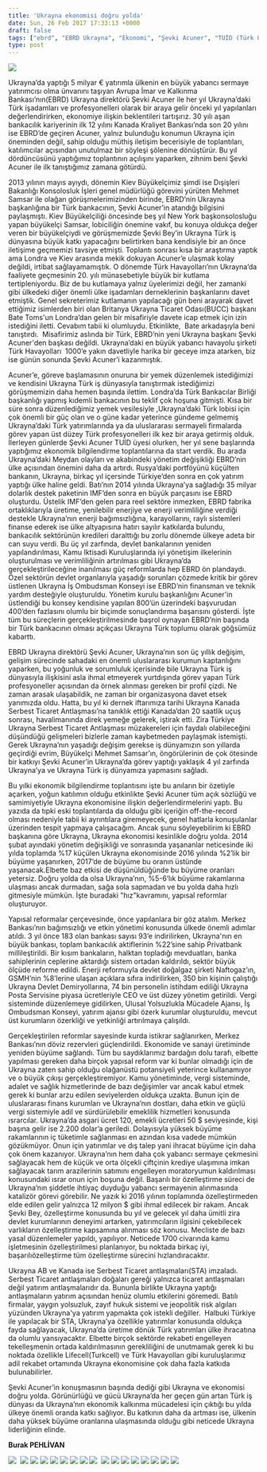 ```yaml
---
title: 'Ukrayna ekonomisi doğru yolda'
date: Sun, 26 Feb 2017 17:33:13 +0000
draft: false
tags: ["ebrd", "EBRD Ukrayna", "Ekonomi", "Şevki Acuner", "TUİD (Türk Ukrayna İşadamları Derneği)", "Ukrayna", "Ukrayna ekonomi", "Ukrayna Türk Toplumu"]
type: post
---
```


![](http://burakpehlivan.org/wp-content/uploads/2017/02/DSC_8989-46-1.jpg)




Ukrayna’da yaptığı 5 milyar € yatırımla ülkenin en büyük yabancı sermaye yatırımcısı olma ünvanını taşıyan Avrupa İmar ve Kalkınma Bankası’nın(EBRD) Ukrayna direktörü Şevki Acuner ile her yıl Ukrayna’daki Türk işadamları ve profesyonelleri olarak bir araya gelir önceki yıl yapılanları değerlendirirken, ekonomiye ilişkin beklentileri tartışırız. 30 yılı aşan bankacılık kariyerinin ilk 12 yılını Kanada Kraliyet Bankası’nda son 20 yılını ise EBRD’de geçiren Acuner, yalnız bulunduğu konumun Ukrayna için öneminden değil, sahip olduğu müthiş iletişim becerisiyle de toplantıları, katılımcılar açısından unutulmaz bir söyleşi şölenine dönüştürür. Bu yıl dördüncüsünü yaptığımız toplantının açılışını yaparken, zihnim beni Şevki Acuner ile ilk tanıştığımız zamana götürdü.




2013 yılının mayıs ayıydı, dönemin Kiev Büyükelçimiz şimdi ise Dışişleri Bakanlığı Konsolosluk İşleri genel müdürlüğü görevini yürüten Mehmet Samsar ile olağan görüşmelerimizinden birinde, EBRD’nin Ukrayna başkanlığına bir Türk bankacının, Şevki Acuner’in atandığı bilgisini paylaşmıştı. Kiev Büyükelçiliği öncesinde beş yıl New York başkonsolosluğu yapan büyükelçi Samsar, lobiciliğin önemine vakıf, bu konuya oldukça değer veren bir büyükelçiydi ve görüşmemizde Şevki Bey’in Ukrayna Türk iş dünyasına büyük katkı yapacağını belirtirken bana kendisiyle bir an önce iletişime geçmemizi tavsiye etmişti. Toplantı sonrası kısa bir araştırma yaptık ama Londra ve Kiev arasında mekik dokuyan Acuner’e ulaşmak kolay değildi, irtibat sağlayamamıştık. O dönemde Türk Havayolları’nın Ukrayna’da faaliyete geçmesinin 20. yılı münasebetiyle büyük bir kutlama tertipleniyordu. Biz de bu kutlamaya yalnız üyelerimizi değil, her zamanki gibi ülkedeki diğer önemli ülke işadamları derneklerinin başkanlarını davet etmiştik. Genel sekreterimiz kutlamanın yapılacağı gün beni arayarak davet ettiğimiz isimlerden biri olan Britanya Ukrayna Ticaret Odası(BUCC) başkanı Bate Toms'un Londra’dan gelen bir misafiriyle davete icap etmek için izin istediğini iletti. Cevabım tabii ki olumluydu. Etkinlikte,  Bate arkadaşıyla beni tanıştırdı.  Misafirimiz aslında bir Türk, EBRD’nin yeni Ukrayna başkanı Şevki Acuner'den başkası değildi. Ukrayna’daki en büyük yabancı havayolu şirketi Türk Havayolları  1000’e yakın davetliyle harika bir geceye imza atarken, biz ise günün sonunda Şevki Acuner’i kazanmıştık.




Acuner’e, göreve başlamasının onuruna bir yemek düzenlemek istediğimizi ve kendisini Ukrayna Türk iş dünyasıyla tanıştırmak istediğimizi görüşmemizin daha hemen başında ilettim. Londra’da Türk Bankacılar Birliği başkanlığı yapmış kıdemli bankacının bu teklif çok hoşuna gitmişti. Kısa bir süre sonra düzenlediğimiz yemek vesilesiyle ,Ukrayna’daki Türk lobisi için çok önemli bir güç olan ve o güne kadar yeterince gündeme gelmemiş Ukrayna’daki Türk yatırımlarında ya da uluslararası sermayeli firmalarda görev yapan üst düzey Türk profesyonelleri ilk kez bir araya getirmiş olduk. İlerleyen günlerde Şevki Acuner TUİD üyesi olurken, her yıl sene başlarında yaptığımız ekonomik bilgilendirme toplantılarına da start verdik. Bu arada Ukrayna’daki Meydan olayları ve akabindeki yönetim değişikliği EBRD’nin ülke açısından önemini daha da artırdı. Rusya’daki portföyünü küçülten bankanın, Ukrayna, birkaç yıl içersinde Türkiye’den sonra en çok yatırım yaptığı ülke haline geldi. Batı’nın 2014 yılında Ukrayna’ya sağladığı 35 milyar dolarlık destek paketinin IMF’den sonra en büyük parçasını ise EBRD oluşturdu. Üstelik IMF’den gelen para reel sektöre inmezken, EBRD fabrika ortaklıklarıyla üretime, yenilebilir enerjiye ve enerji verimliliğine verdiği destekle Ukrayna’nın enerji bağımsızlığına, karayollarını, raylı sistemleri finanse ederek ise ülke altyapısına hatırı sayılır katkılarda bulundu, bankacılık sektörünün kredileri daralttığı bu zorlu dönemde ülkeye adeta bir can suyu verdi. Bu üç yıl zarfında, devlet bankalarının yeniden yapılandırılması, Kamu Iktisadi Kuruluşlarında iyi yönetişim ilkelerinin oluşturulması ve verimliliğinin artırılması gibi Ukrayna’da gerçekleştirileceğine inanılması güç reformlarda hep EBRD ön plandaydı. Özel sektörün devlet organlarıyla yaşadığı sorunları çözmede kritik bir görev üstlenen Ukrayna İş Ombudsman Konseyi ise EBRD’nin finansman ve teknik yardım desteğiyle oluşturuldu. Yönetim kurulu başkanlığını Acuner'in üstlendiği bu konsey kendisine yapılan 800’ün üzerindeki başvurudan 400’den fazlasını olumlu bir biçimde sonuçlandırma başarısını gösterdi. İşte tüm bu süreçlerin gerçekleştirilmesinde başrol oynayan EBRD’nin başında bir Türk bankacının olması açıkçası Ukrayna Türk toplumu olarak göğsümüz kabarttı.




EBRD Ukrayna direktörü Şevki Acuner, Ukrayna’nın son üç yıllık değişim, gelişim sürecinde sahadaki en önemli uluslararası kurumun kaptanlığını yaparken, bu yoğunluk ve sorumluluk içerisinde bile Ukrayna Türk iş dünyasıyla ilişkisini asla ihmal etmeyerek yurtdışında görev yapan Türk profesyoneller açısından da örnek alınması gereken bir profil çizdi. Ne zaman arasak ulaşabildik, ne zaman bir organizasyona davet etsek yanımızda oldu. Hatta, bu yıl ki dernek iftarımıza tarihi Ukrayna Kanada Serbest Ticaret Antlaşması’na tanıklık ettiği Kanada’dan 20 saatlik uçuş sonrası, havalimanında direk yemeğe gelerek, iştirak etti. Zira Türkiye Ukrayna Serbest Ticaret Antlaşması müzakereleri için faydalı olabileceğini düşündüğü gelişmeleri bizlerle zaman kaybetmeden paylaşmak istemişti. Gerek Ukrayna’nın yaşadığı değişim gerekse iş dünyamızın son yıllarda geçirdiği evrim, Büyükelçi Mehmet Samsar’ın, öngörülerinin de çok ötesinde bir katkıyı Şevki Acuner’in Ukrayna’da görev yaptığı yaklaşık 4 yıl zarfında Ukrayna’ya ve Ukrayna Türk iş dünyamıza yapmasını sağladı.




Bu yılki ekonomik bilgilendirme toplantısını işte bu anıların bir özetiyle açarken, yoğun katılımın olduğu etkinlikte Şevki Acuner tüm açık sözlüğü ve samimiyetiyle Ukrayna ekonomisine ilişkin değerlendirmelerini yaptı. Bu yazıda da tıpki eski toplantılarda da olduğu gibi içeriğin off-the-record olması nedeniyle tabii ki ayrıntılara giremeyecek, genel hatlarla konuşulanlar üzerinden tespit yapmaya çalışacağım. Ancak şunu söyleyebilirim ki EBRD başkanına göre Ukrayna, Ukrayna ekonomisi kesinlikle doğru yolda. 2014 şubat ayındaki yönetim değişikliği ve sonrasında yaşananlar neticesinde iki yılda toplamda %17 küçülen Ukrayna ekonomisinde 2016 yılında %2’lik bir büyüme yaşanırken, 2017’de de büyüme bu oranın üstünde yaşanacak.Elbette baz etkisi de düşünüldüğünde bu büyüme oranları yetersiz. Doğru yolda da olsa Ukrayna’nın, %5-6’lık büyüme rakamlarına ulaşması ancak durmadan, sağa sola sapmadan ve bu yolda daha hızlı gitmesiyle mümkün. İşte buradaki "hız"kavramını, yapısal reformlar oluşturuyor. 




Yapısal reformalar çerçevesinde, önce yapılanlara bir göz atalım. Merkez Bankası’nın bağımsızlığı ve etkin yönetimi konusunda ülkede önemli adımlar atıldı. 3 yıl önce 183 olan bankası sayısı 93’e indirilirken, Ukrayna'nın en büyük bankası, toplam bankacılık aktiflerinin %22’sine sahip Privatbank millileştirildi. Bir kısım bankaların, halktan topladığı mevduatları, banka sahiplerinin ceplerine aktardığı sistem ortadan kaldırıldı, sektör büyük ölçüde reforme edildi. Enerji reformuyla devlet doğalgaz şirketi Naftogaz’ın, GSMH’nin %8’lerine ulaşan açıklara sıfıra indirilirken, 350 bin kişinin çalıştığı Ukrayna Devlet Demiryollarına, 74 bin personelin istihdam ediliği Ukrayna Posta Servisine piyasa ücretleriyle CEO ve üst düzey yönetim getirildi. Vergi sisteminde düzenlemeye gidilirken, Ulusal Yolsuzlukla Mücadele Ajansı, İş Ombudsman Konseyi, yatırım ajansı gibi özerk kurumlar oluşturuldu, mevcut üst kurumların özerkliği ve yetkinliği artırılmaya çalışıldı. 




Gerçekleştirilen reformlar sayesinde kurda istikrar sağlanırken, Merkez Bankası’nın döviz rezervleri güçlendirildi. Ekonomide ve sanayi üretiminde yeniden büyüme sağlandı. Tüm bu saydıklarımız bardağın dolu tarafı, elbette yapılması gereken daha birçok yapısal reform var ki bunlar olmadığı için de Ukrayna zaten sahip olduğu olağanüstü potansiyeli yeterince kullanamıyor ve o büyük çıkışı gerçekleştiremiyor. Kamu yönetiminde, vergi sisteminde, adalet ve sağlık hizmetlerinde de bazı değişimler var ancak kabul etmek gerek ki bunlar arzu edilen seviyelerden oldukça uzakta. Bunun için de uluslararası finans kurumları ve Ukrayna’nın dostları, daha etkin ve güçlü vergi sistemiyle adil ve sürdürülebilir emeklilik hizmetleri konusunda ısrarcılar. Ukrayna’da asgari ücret 120, emekli ücretleri 50 $ seviyesinde, kişi başına gelir ise 2.200 dolar’a geriledi. Dolayısıyla yüksek büyüme rakamlarının iç tüketimle sağlanması en azından kısa vadede mümkün gözükmüyor. Onun için yatırımlar ve dış talep yani ihracat büyüme için daha çok önem kazanıyor. Ukrayna’nın hem daha çok yabancı sermaye çekmesini sağlayacak hem de küçük ve orta ölçekli çiftçinin krediye ulaşımına imkan sağlayacak tarım arazilerinin satımını engelleyen moratoryumun kaldırılması konusundaki ısrar onun için boşuna değil. Başarılı bir özelleştirme süreci de Ukrayna’nın şiddetle ihtiyaç duyduğu yabancı sermayenin alınmasında katalizör görevi görebilir. Ne yazık ki 2016 yılının toplamında özelleştirmeden elde edilen gelir yalnızca 12 milyon $ gibi ihmal edilecek bir rakam. Ancak Şevki Bey, özelleştirme konusunda bu yıl ve gelecek yıl daha ümitli zira devlet kurumlarının deneyimi artarken, yatırımcıların ilgisini çekebilecek varlıkların özelleştirme kapsamına alınması söz konusu. Mecliste de bazı yasal düzenlemeler yapıldı, yapılıyor. Neticede 1700 civarında kamu işletmesinin özelleştirilmesi planlanıyor, bu noktada birkaç iyi, başarılıözelleştirme tüm özelleştirme sürecini hızlandıracaktır.




Ukrayna AB ve Kanada ise Serbest Ticaret antlaşmaları(STA) imzaladı. Serbest Ticaret antlaşmaları doğaları gereği yalnızca ticaret antlaşmaları değil yatırım antlaşmalarıdır da. Bununla birlikte Ukrayna yaptığı antlaşmaların yatırım açısından henüz olumlu etkilerini göremedi. Batılı firmalar, yaygın yolsuzluk, zayıf hukuk sistemi ve jeopolitik risk algıları yüzünden Ukrayna'ya yatırım yapmakta çok istekli değiller.  Halbuki Türkiye ile yapılacak bir STA, Ukrayna’ya özellikle yatırımlar konusunda oldukça fayda sağlayacak, Ukrayna’da üretime dönük Türk yatırımları ülke ihracatına da olumlu yansıyacaktır. Elbette birçok sektörde rekabeti engelleyen tekelleşmenin ortada kaldırılmasının gerekliliğini de unutmamak gerek ki bu noktada özellikle Lifecell(Turkcell) ve Türk Havayolları gibi kuruluşlarımız adil rekabet ortamında Ukrayna ekonomisine çok daha fazla katkıda bulunabilirler.




Şevki Acuner’in konuşmasının başında dediği gibi Ukrayna ve ekonomisi doğru yolda. Görünürlüğü ve gücü Ukrayna’da her geçen gün artan Türk iş dünyası da Ukrayna’nın ekonomik kalkınma mücadelesi için çıktığı bu yılda ülkeye önemli oranda katkı sağlıyor. Bu katkının daha da artması ise, ülkenin daha yüksek büyüme oranlarına ulaşmasında olduğu gibi neticede Ukrayna liderliğinin elinde.




**Burak PEHLİVAN**


![](http://burakpehlivan.org/wp-content/uploads/2017/02/DSC_8928-1.jpg)  ![](http://burakpehlivan.org/wp-content/uploads/2017/02/DSC_8932-5.jpg) ![](http://burakpehlivan.org/wp-content/uploads/2017/02/DSC_8933-6.jpg) ![](http://burakpehlivan.org/wp-content/uploads/2017/02/DSC_8935-8.jpg) ![](http://burakpehlivan.org/wp-content/uploads/2017/02/DSC_8939-11.jpg) ![](http://burakpehlivan.org/wp-content/uploads/2017/02/DSC_8943-14.jpg) ![](http://burakpehlivan.org/wp-content/uploads/2017/02/DSC_8944-15.jpg) ![](http://burakpehlivan.org/wp-content/uploads/2017/02/DSC_8948-19.jpg) ![](http://burakpehlivan.org/wp-content/uploads/2017/02/DSC_8951-21.jpg)  ![](http://burakpehlivan.org/wp-content/uploads/2017/02/DSC_8955-24.jpg) ![](http://burakpehlivan.org/wp-content/uploads/2017/02/DSC_8959-28.jpg) ![](http://burakpehlivan.org/wp-content/uploads/2017/02/DSC_8962-31.jpg) ![](http://burakpehlivan.org/wp-content/uploads/2017/02/DSC_8966-33.jpg) ![](http://burakpehlivan.org/wp-content/uploads/2017/02/DSC_8972-37.jpg) ![](http://burakpehlivan.org/wp-content/uploads/2017/02/DSC_8976-40.jpg) ![](http://burakpehlivan.org/wp-content/uploads/2017/02/DSC_8978-42.jpg) ![](http://burakpehlivan.org/wp-content/uploads/2017/02/DSC_8988-45.jpg)